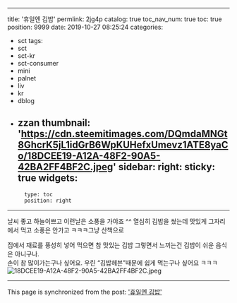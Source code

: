 
---
title: '휴일엔 김밥'
permlink: 2jg4p
catalog: true
toc_nav_num: true
toc: true
position: 9999
date: 2019-10-27 08:25:24
categories:
- sct
tags:
- sct
- sct-kr
- sct-consumer
- mini
- palnet
- liv
- kr
- dblog
- zzan
thumbnail: 'https://cdn.steemitimages.com/DQmdaMNGt8GhcrK5jL1idGrB6WpKUHefxUmevz1ATE8yaCo/18DCEE19-A12A-48F2-90A5-42BA2FF4BF2C.jpeg'
sidebar:
    right:
        sticky: true
widgets:
    -
        type: toc
        position: right
---


날씨 좋고 하늘이쁘고  이런날은 소풍을 가야죠 ^^
열심히 김밥을 쌌는데 맛있게 그자리에서 먹고 
소풍은 안가고 ㅋㅋㅋ그냥 산책으로 

집에서 재료를 풍성히 넣어 먹으면 참 맛있는 김밥
그렇면서 느끼는건 김밥이 쉬운 음식은 아니구나.  
손이 참 많이가는구나 싶어요. 
우린 “김밥헤븐”때문에 쉽게 먹는구나 싶어요 ㅋㅋㅋ
![18DCEE19-A12A-48F2-90A5-42BA2FF4BF2C.jpeg](https://cdn.steemitimages.com/DQmdaMNGt8GhcrK5jL1idGrB6WpKUHefxUmevz1ATE8yaCo/18DCEE19-A12A-48F2-90A5-42BA2FF4BF2C.jpeg)

- - -

This page is synchronized from the post: ['휴일엔 김밥'](https://steemit.com/@kingbit/2jg4p)
